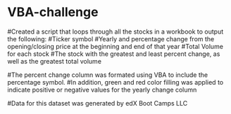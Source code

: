 # VBA-challenge

#Created a script that loops through all the stocks in a workbook to output the following:
#Ticker symbol 
#Yearly and percentage change from the opening/closing price at the beginning and end of that year
#Total Volume for each stock
#The stock with the greatest and least percent change, as well as the greatest total volume

#The percent change column was formated using VBA to include the percentage symbol.
#In addition, green and red color filling was applied to indicate positive or negative values for the yearly change column

#Data for this dataset was generated by edX Boot Camps LLC
